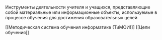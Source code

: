 Инструменты деятельности учителя и учащихся, представляющие собой материальные или информационные объекты, используемые в процессе обучения для достижения образовательных целей

[[Методическая система обучения информатике (ТиМОИ)]]
[[Цели обучения]]